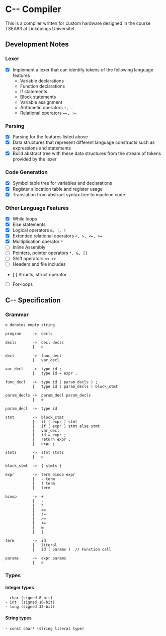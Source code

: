 # C-- Compiler

This is a compiler written for custom hardware designed in the course TSEA83 at Linköpings Universitet.

## Development Notes

### Lexer

- [x] Implement a lexer that can identify tokens of the following language features
    - Variable declarations
    - Function declarations
    - If statements
    - Block statements
    - Variable assignment
    - Arithmetic operators `+, -`
    - Relational operators `==, !=`

### Parsing

- [x] Parsing for the features listed above
- [x] Data structures that represent different language constructs such as expressions and statements
- [x] Build abstract tree with these data structures from the stream of tokens provided by the lexer

### Code Generation

- [x] Symbol table tree for variables and declarations
- [x] Register allocation table and register usage
- [x] Translation from abstract syntax tree to machine code

### Other Language Features

- [x] While loops
- [x] Else statements
- [x] Logical operators `&, |, !`
- [x] Extended relational operators `<, >, <=, >=`
- [x] Multiplication operator `*`
- [ ] Inline Assembly
- [ ] Pointers, pointer operators `*, &, []`
- [ ] Shift operators `<< >>`
- [ ] Headers and file includes
- [ ] Structs, struct operator `.`
- [ ] For-loops

## C-- Specification

### Grammar

    e denotes empty string

    program     ->  decls

    decls       ->  decl decls
                |   e

    decl        ->  func_decl
                |   var_decl
    
    var_decl    ->  type id ;
                |   type id = expr ;

    func_decl   ->  type id ( param_decls ) ;
                |   type id ( param_decls ) block_stmt

    param_decls ->  param_decl param_decls
                |   e

    param_decl  ->  type id

    stmt        ->  block_stmt
                |   if ( expr ) stmt
                |   if ( expr ) stmt else stmt
                |   var_decl 
                |   id = expr ;
                |   return expr ;
                |   expr ;
    
    stmts       ->  stmt stmts
                |   e

    block_stmt  ->  { stmts }

    expr        ->  term binop expr
                |   - term
                |   ! term
                |   term

    binop       ->  +
                |   -
                |   *
                |   ==
                |   !=
                |   >=
                |   <=
                |   &
                |   |

    term        ->  id
                |   literal
                |   id ( params )  // Function call
    
    params      ->  expr params
                |   e



### Types


#### Integer types
    - char (signed 8-bit)
    - int  (signed 16-bit)
    - long (signed 32-bit)

#### String types
    - const char* (string literal type)